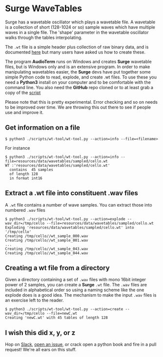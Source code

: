 # Surge WaveTables

Surge has a wavetable oscillator which plays a wavetable file. A wavetable is a collection 
of short (128-1024 or so) sample waves which have multiple waves in a single file. The 'shape'
parameter in the wavetable oscillator walks through the tables interpolating.

The `.wt` file is a simple header plus collection of raw binary data, and is documented
[here](https://github.com/surge-synthesizer/surge/blob/master/resources/data/wavetables/wt%20fileformat.txt) but
many users have asked us how to create these.

The program **AudioTerm** runs on Windows and creates **Surge** wavetable files, but is Windows only
and is an extensive program. In order to make manipulating wavetables easier, the **Surge** devs
have put together some simple Python code to read, explode, and create .wt files. To use these
you need a **Python3** install on your computer and to be comfortable with the command line. You also
need the **GitHub** repo cloned or to at least grab a copy of the [script](https://github.com/surge-synthesizer/surge/tree/master/scripts)

Please note that this is pretty experimental. Error checking and so on needs to be improved over time.
We are throwing this out there to see if people use and improve it.

## Get information on a file

```
$ python3 ./scripts/wt-tool/wt-tool.py --action=info --file=<filename>
```

For instance

```
$ python3 ./scripts/wt-tool/wt-tool.py --action=info --file=resources/data/wavetables/sampled/cello.wt 
WT :'resources/data/wavetables/sampled/cello.wt'
  contains  45 samples
  of length 128
  in format int16
```

## Extract a .wt file into constituent .wav files

A `.wt` file contains a number of wave samples. You can extract those into numbered `.wav` files 

```
$ python3 ./scripts/wt-tool/wt-tool.py --action=explode --wav_dir=/tmp/cello --file=resources/data/wavetables/sampled/cello.wt 
Exploding 'resources/data/wavetables/sampled/cello.wt' into '/tmp/cello'
Creating /tmp/cello//wt_sample_000.wav
Creating /tmp/cello//wt_sample_001.wav
...
Creating /tmp/cello//wt_sample_043.wav
Creating /tmp/cello//wt_sample_044.wav
```

## Creating a wt file from a directory

Given a directory containing a set of `.wav` files with mono 16bit integer power of 2 samples, you can create a **Surge**
`.wt` file.  The `.wav` files are included in alphabetical order so using a naming scheme like the one
explode does is a good idea. The mechanism to make the input `.wav` files is an exercise left to the reader.

```
$ python3 ./scripts/wt-tool/wt-tool.py --action=create --wav_dir=/tmp/cello --file=newC.wt
Creating 'newC.wt' with 45 tables of length 128
```

## I wish this did x, y, or z

Hop on [Slack](https://join.slack.com/t/surgesynth/shared_invite/enQtNTE4OTg0MTU2NDY5LTE4MmNjOTBhMjU5ZjEwNGU5MjExODNhZGM0YjQxM2JiYTI5NDE5NGZkZjYxZTkzODdiNTM0ODc1ZmNhYzQ3NTU), [open an issue](http://github.com/surge-synthesizer/surge/issues/new), or crack open a python book and fire in a pull request! We're all ears on this stuff.
